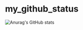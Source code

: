 # my_github_status

![Anurag's GitHub stats](https://github-readme-stats.vercel.app/api?username=bona373737@gmail.com&show_icons=true&theme=dark)

